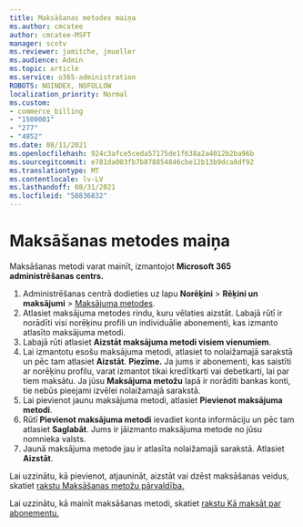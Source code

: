 ```yaml
---
title: Maksāšanas metodes maiņa
ms.author: cmcatee
author: cmcatee-MSFT
manager: scotv
ms.reviewer: jamitche, jmueller
ms.audience: Admin
ms.topic: article
ms.service: o365-administration
ROBOTS: NOINDEX, NOFOLLOW
localization_priority: Normal
ms.custom:
- commerce_billing
- "1500001"
- "277"
- "4852"
ms.date: 08/11/2021
ms.openlocfilehash: 924c3afce5ceda57175de1f638a2a4012b2ba96b
ms.sourcegitcommit: e781da003fb7b878854846cbe12b13b9dca8df92
ms.translationtype: MT
ms.contentlocale: lv-LV
ms.lasthandoff: 08/31/2021
ms.locfileid: "58836832"
---
```

# <a name="change-payment-method"></a>Maksāšanas metodes maiņa

Maksāšanas metodi varat mainīt, izmantojot **Microsoft 365 administrēšanas centrs.**
  
1. Administrēšanas centrā dodieties uz lapu **Norēķini** > **Rēķini un maksājumi** > [Maksājuma metodes](https://go.microsoft.com/fwlink/p/?linkid=2018806).
2. Atlasiet maksājuma metodes rindu, kuru vēlaties aizstāt. Labajā rūtī ir norādīti visi norēķinu profili un individuālie abonementi, kas izmanto atlasīto maksājuma metodi.
3. Labajā rūti atlasiet **Aizstāt maksājuma metodi visiem vienumiem**.
4. Lai izmantotu esošu maksājuma metodi, atlasiet to nolaižamajā sarakstā un pēc tam atlasiet **Aizstāt**.
    **Piezīme.** Ja jums ir abonementi, kas saistīti ar norēķinu profilu, varat izmantot tikai kredītkarti vai debetkarti, lai par tiem maksātu. Ja jūsu **Maksājuma metožu** lapā ir norāditi bankas konti, tie nebūs pieejami izvēlei nolaižamajā sarakstā.
5. Lai pievienot jaunu maksājuma metodi, atlasiet **Pievienot maksājuma metodi**.
6. Rūtī **Pievienot maksājuma metodi** ievadiet konta informāciju un pēc tam atlasiet **Saglabāt**. Jums ir jāizmanto maksājuma metode no jūsu nomnieka valsts.
7. Jaunā maksājuma metode jau ir atlasīta nolaižamajā sarakstā. Atlasiet **Aizstāt**.

Lai uzzinātu, kā pievienot, atjaunināt, aizstāt vai dzēst maksāšanas veidus, skatiet [rakstu Maksāšanas metožu pārvaldība.](https://docs.microsoft.com/microsoft-365/commerce/billing-and-payments/manage-payment-methods)

Lai uzzinātu, kā mainīt maksāšanas metodi, skatiet [rakstu Kā maksāt par abonementu.](https://docs.microsoft.com/microsoft-365/commerce/billing-and-payments/pay-for-your-subscription)